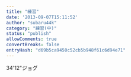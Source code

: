 ```yaml
---
title: "練習"
date: '2013-09-07T15:11:52'
author: "subaru44k"
category: "練習(中)"
status: "publish"
allowComments: true
convertBreaks: false
entryHash: "d69b5ca9450c52cb5b948f61c6d94e71"
---
```

34'12"ジョグ

